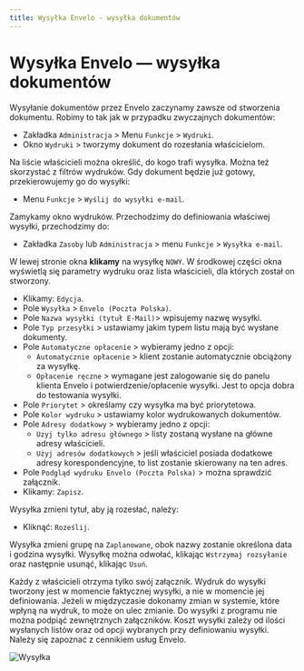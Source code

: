 ```yaml
---
title: Wysyłka Envelo - wysyłka dokumentów
---
```


# Wysyłka Envelo — wysyłka dokumentów

Wysyłanie dokumentów przez Envelo zaczynamy zawsze od stworzenia dokumentu. Robimy to tak jak w przypadku zwyczajnych dokumentów:

- Zakładka `Administracja` > Menu `Funkcje` > `Wydruki`.
- Okno `Wydruki` > tworzymy dokument do rozesłania właścicielom.

Na liście właścicieli można określić, do kogo trafi wysyłka. Można też skorzystać z filtrów wydruków. Gdy dokument będzie już gotowy, przekierowujemy go do wysyłki:

- Menu `Funkcje` > `Wyślij do wysyłki e-mail`.

Zamykamy okno wydruków. Przechodzimy do definiowania właściwej wysyłki, przechodzimy do:

- Zakładka `Zasoby` lub `Administracja` > menu `Funkcje` > `Wysyłka e-mail`.

W lewej stronie okna **klikamy** na wysyłkę `NOWY`. W środkowej części okna wyświetlą się parametry wydruku oraz lista właścicieli, dla których został on stworzony.

- Klikamy: `Edycja`.
- Pole `Wysyłka` > `Envelo (Poczta Polska)`.
- Pole `Nazwa wysyłki (tytuł E-Mail)`> wpisujemy nazwę wysyłki.
- Pole `Typ przesyłki` > ustawiamy jakim typem listu mają być wysłane dokumenty.
- Pole `Automatyczne opłacenie` > wybieramy jedno z opcji:
    - `Automatycznie opłacenie` > klient zostanie automatycznie obciążony za wysyłkę.
    - `Opłacenie ręczne` > wymagane jest zalogowanie się do panelu klienta Envelo i potwierdzenie/opłacenie wysyłki. Jest to opcja dobra do testowania wysyłki.
- Pole `Priorytet` > określamy czy wysyłka ma być priorytetowa.
- Pole `Kolor wydruku` > ustawiamy kolor wydrukowanych dokumentów. 
- Pole `Adresy dodatkowy` > wybieramy jedno z opcji:
    - `Uzyj tylko adresu głównego` > listy zostaną wysłane na główne adresy właścicieli.
    - `Użyj adresów dodatkowych` > jeśli właściciel posiada dodatkowe adresy korespondencyjne, to list zostanie skierowany na ten adres.
- Pole `Podgląd wydruku Envelo (Poczta Polska)` > można sprawdzić załącznik.
- Klikamy: `Zapisz`.

Wysyłka zmieni tytuł, aby ją rozesłać, należy:

- Kliknąć: `Roześlij`.

Wysyłka zmieni grupę na `Zaplanowane`, obok nazwy zostanie określona data i godzina wysyłki. Wysyłkę można odwołać, klikając `Wstrzymaj rozsyłanie` oraz następnie usunąć, klikając `Usuń`.

Każdy z właścicieli otrzyma tylko swój załącznik. Wydruk do wysyłki tworzony jest w momencie faktycznej wysyłki, a nie w momencie jej definiowania. Jeżeli w międzyczasie dokonamy zmian w systemie, które wpłyną na wydruk, to może on ulec zmianie. Do wysyłki z programu nie można podpiąć zewnętrznych załączników. Koszt wysyłki zależy od ilości wysłanych listów oraz od opcji wybranych przy definiowaniu wysyłki. Należy się zapoznać z cennikiem usług Envelo.


![Wysyłka](wysylkaenvelo.gif)